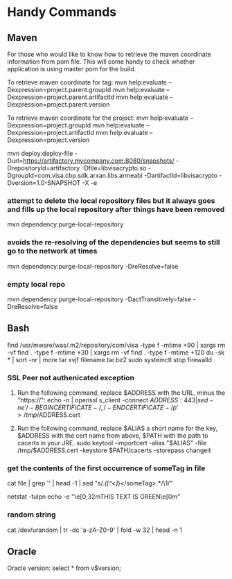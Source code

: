 Handy Commands
==============

Maven
-----
For those who would like to know how to retrieve the maven coordinate information from pom file. This will come handy to check whether application is using master pom for the build.

To retrieve maven coordinate for <parent> tag:
    mvn help:evaluate –Dexpression=project.parent.groupId
    mvn help:evaluate –Dexpression=project.parent.artifactId
    mvn help:evaluate –Dexpression=project.parent.version

To retrieve maven coordinate for the project:
    mvn help:evaluate –Dexpression=project.groupId
    mvn help:evaluate –Dexpression=project.artifactId
    mvn help:evaluate –Dexpression=project.version

mvn deploy:deploy-file -Durl=https://artifactory.mycompany.com:8080/snapshots/ -DrepositoryId=artifactory -Dfile=libvisacrypto.so -DgroupId=com.visa.cbp.sdk.arxan.libs.armeabi -DartifactId=libvisacrypto -Dversion=1.0-SNAPSHOT -X -e

### attempt to delete the local repository files but it always goes and fills up the local repository after things have been removed
mvn dependency:purge-local-repository

### avoids the re-resolving of the dependencies but seems to still go to the network at times
mvn dependency:purge-local-repository -DreResolve=false

### empty local repo
mvn dependency:purge-local-repository -DactTransitively=false -DreResolve=false


Bash
----
find /usr/mware/was/.m2/repository/com/visa -type f -mtime +90 | xargs rm -vf
find . -type f -mtime +30 | xargs rm -vf
find . -type f -mtime +120
du -sk * | sort -nr | more
tar xvjf filename.tar.bz2
sudo systemctl stop firewalld

### SSL Peer not authenicated exception
1. Run the following command, replace $ADDRESS with the URL, minus the "https://":
  echo -n | openssl s_client -connect $ADDRESS:443 | sed -ne '/-BEGIN CERTIFICATE-/,/-END CERTIFICATE-/p' > /tmp/$ADDRESS.cert

2. Run the following command, replace $ALIAS a short name for the key, $ADDRESS with the cert name from above, $PATH with the path to cacerts in your JRE.
  sudo keytool -importcert -alias "$ALIAS" -file /tmp/$ADDRESS.cert -keystore $PATH/cacerts -storepass changeit

### get the contents of the first occurrence of someTag in file
  cat file | grep '<someTag>' | head -1 | sed "s/.*<someTag>\([^<]*\)<\/someTag>.*/\1/"

netstat -tulpn
echo -e "\e[0;32mTHIS TEXT IS GREEN\e[0m"

### random string
cat /dev/urandom | tr -dc 'a-zA-Z0-9' | fold -w 32 | head -n 1


Oracle
------
Oracle version:
select * from v$version;

